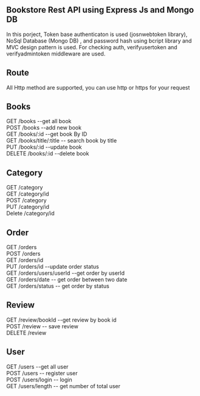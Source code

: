 ## Bookstore Rest API using Express Js and Mongo DB

In this porject, Token base authenticaton is used (josnwebtoken library),
NoSql Database (Mongo DB) , and password hash using bcript library
and MVC design pattern is used.
For checking auth, verifyusertoken and verifyadmintoken middleware are used.


## Route

All Http method are supported, you can use http or https for your request

## Books
GET     /books                   --get all book   <br>
POST    /books                   --add new book   <br>
GET     /books/:id               --get book By ID  <br>
GET     /books/title/:title      -- search book by title <br>
PUT     /books/:id               --update book <br>
DELETE  /books/:id               --delete book  <br>

## Category

GET /category    <br>
GET /category/id    <br>
POST /category  <br>
PUT  /category/id    <br>
Delete /category/id   <br>
  

## Order

GET /orders     <br>
POST /orders      <br>
GET /orders/id       <br>
PUT /orders/id --update order status   <br>
GET /orders/users/userId --get order by userId    <br>
GET /orders/date -- get order between two date    <br>
GET /orders/status -- get order by status     <br>


## Review

GET /review/bookId --get review by book id   <br>
POST /review -- save review  <br>
DELETE /review  <br>


## User 

GET  /users --get all user  <br>
POST /users -- register user  <br>
POST /users/login -- login   <br>
GET  /users/length -- get number of total user  <br>
